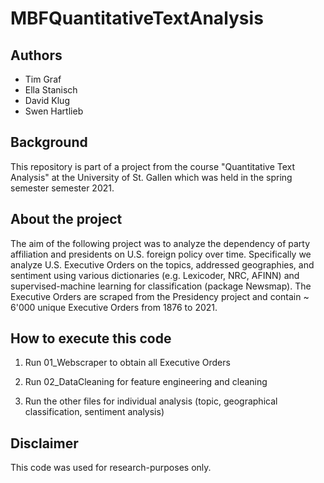 # MBFQuantitativeTextAnalysis

## Authors
* Tim Graf
* Ella Stanisch
* David Klug
* Swen Hartlieb


## Background

This repository is part of a project from the course "Quantitative Text Analysis" at the University of St. Gallen which was held in the spring semester semester 2021.

## About the project

The aim of the following project was to analyze the dependency of party affiliation and presidents on U.S. foreign policy over time. Specifically we analyze U.S. Executive Orders on the topics, addressed geographies, and sentiment using various dictionaries (e.g. Lexicoder, NRC, AFINN) and supervised-machine learning for classification (package Newsmap). The Executive Orders are scraped from the Presidency project and contain ~ 6'000 unique Executive Orders from 1876 to 2021.

## How to execute this code

1. Run 01_Webscraper to obtain all Executive Orders

2. Run 02_DataCleaning for feature engineering and cleaning

3. Run the other files for individual analysis (topic, geographical classification, sentiment analysis)


## Disclaimer

This code was used for research-purposes only. 